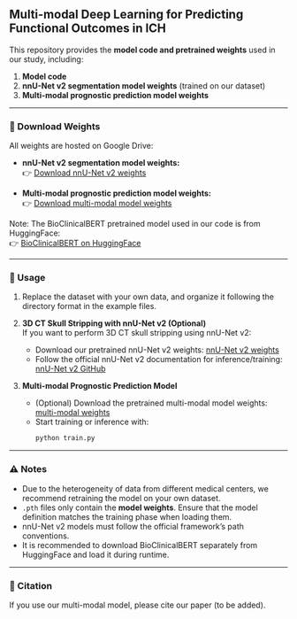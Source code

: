 ## Multi-modal Deep Learning for Predicting Functional Outcomes in ICH

This repository provides the **model code and pretrained weights** used in our study, including:

1. **Model code**  
2. **nnU-Net v2 segmentation model weights** (trained on our dataset)  
3. **Multi-modal prognostic prediction model weights**  

---

### 🔗 Download Weights

All weights are hosted on Google Drive:

- **nnU-Net v2 segmentation model weights:**  
👉 [Download nnU-Net v2 weights](https://drive.google.com/drive/folders/1QxuVMiCTDg65k_e30gdFU2hLs5t1VlBP?usp=drive_link)  

- **Multi-modal prognostic prediction model weights:**  
👉 [Download multi-modal model weights](https://drive.google.com/drive/folders/15RC24J6VoNf8OmvVwXzMR7nL2SyerJpe?usp=drive_link)  

Note: The BioClinicalBERT pretrained model used in our code is from HuggingFace:  
👉 [BioClinicalBERT on HuggingFace](https://huggingface.co/emilyalsentzer/Bio_ClinicalBERT)

---

### 🚀 Usage

1. Replace the dataset with your own data, and organize it following the directory format in the example files.  

2. **3D CT Skull Stripping with nnU-Net v2 (Optional)**  
   If you want to perform 3D CT skull stripping using nnU-Net v2:  
   - Download our pretrained nnU-Net v2 weights: [nnU-Net v2 weights](https://drive.google.com/drive/folders/1QxuVMiCTDg65k_e30gdFU2hLs5t1VlBP?usp=drive_link)  
   - Follow the official nnU-Net v2 documentation for inference/training: [nnU-Net v2 GitHub](https://github.com/MIC-DKFZ/nnUNet)  

3. **Multi-modal Prognostic Prediction Model**  
   - (Optional) Download the pretrained multi-modal model weights: [multi-modal weights](https://drive.google.com/drive/folders/15RC24J6VoNf8OmvVwXzMR7nL2SyerJpe?usp=drive_link)  
   - Start training or inference with:  
     ```bash
     python train.py
     ```  

---

### ⚠️ Notes

- Due to the heterogeneity of data from different medical centers, we recommend retraining the model on your own dataset.  
- `.pth` files only contain the **model weights**. Ensure that the model definition matches the training phase when loading them.  
- nnU-Net v2 models must follow the official framework’s path conventions.  
- It is recommended to download BioClinicalBERT separately from HuggingFace and load it during runtime.  

---

### 📖 Citation

If you use our multi-modal model, please cite our paper (to be added).  

